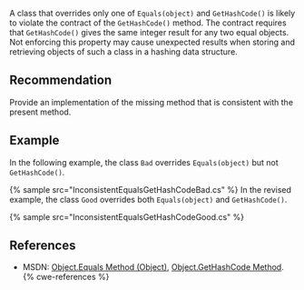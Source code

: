A class that overrides only one of `Equals(object)` and `GetHashCode()` is likely to violate the contract of the `GetHashCode()` method. The contract requires that `GetHashCode()` gives the same integer result for any two equal objects. Not enforcing this property may cause unexpected results when storing and retrieving objects of such a class in a hashing data structure.


## Recommendation
Provide an implementation of the missing method that is consistent with the present method.


## Example
In the following example, the class `Bad` overrides `Equals(object)` but not `GetHashCode()`.

{% sample src="InconsistentEqualsGetHashCodeBad.cs" %}
In the revised example, the class `Good` overrides both `Equals(object)` and `GetHashCode()`.

{% sample src="InconsistentEqualsGetHashCodeGood.cs" %}

## References
* MSDN: [Object.Equals Method (Object)](https://msdn.microsoft.com/en-us/library/bsc2ak47.aspx), [Object.GetHashCode Method](https://msdn.microsoft.com/en-us/library/system.object.gethashcode.aspx).
{% cwe-references %}
